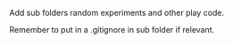 Add sub folders random experiments and other play code.

Remember to put in a .gitignore in sub folder if relevant.